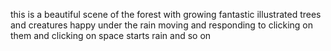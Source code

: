 this is a beautiful scene of the forest with growing fantastic illustrated trees and creatures happy under the rain moving and responding to clicking on them and clicking on space starts rain and so on
